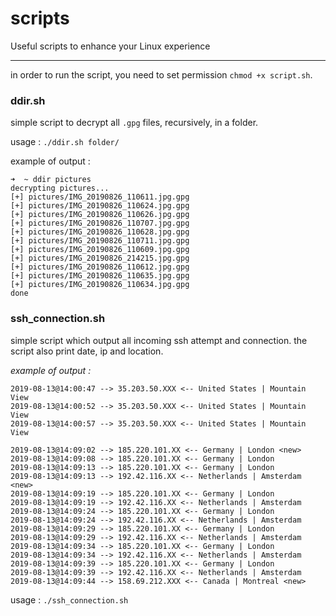 # scripts
Useful scripts to enhance your Linux experience

---

in order to run the script, you need to set permission `chmod +x script.sh`. 

### ddir.sh

simple script to decrypt all `.gpg` files, recursively, in a folder.

usage : `./ddir.sh folder/`

example of output :

```
➜  ~ ddir pictures 
decrypting pictures...
[+] pictures/IMG_20190826_110611.jpg.gpg
[+] pictures/IMG_20190826_110624.jpg.gpg
[+] pictures/IMG_20190826_110626.jpg.gpg
[+] pictures/IMG_20190826_110707.jpg.gpg
[+] pictures/IMG_20190826_110628.jpg.gpg
[+] pictures/IMG_20190826_110711.jpg.gpg
[+] pictures/IMG_20190826_110609.jpg.gpg
[+] pictures/IMG_20190826_214215.jpg.gpg
[+] pictures/IMG_20190826_110612.jpg.gpg
[+] pictures/IMG_20190826_110635.jpg.gpg
[+] pictures/IMG_20190826_110634.jpg.gpg
done
```

### ssh_connection.sh

simple script which output all incoming ssh attempt and connection. the script also print date, ip and location.

_example of output :_

```
2019-08-13@14:00:47 --> 35.203.50.XXX <-- United States | Mountain View
2019-08-13@14:00:52 --> 35.203.50.XXX <-- United States | Mountain View
2019-08-13@14:00:57 --> 35.203.50.XXX <-- United States | Mountain View

2019-08-13@14:09:02 --> 185.220.101.XX <-- Germany | London <new>
2019-08-13@14:09:08 --> 185.220.101.XX <-- Germany | London
2019-08-13@14:09:13 --> 185.220.101.XX <-- Germany | London
2019-08-13@14:09:13 --> 192.42.116.XX <-- Netherlands | Amsterdam <new>
2019-08-13@14:09:19 --> 185.220.101.XX <-- Germany | London
2019-08-13@14:09:19 --> 192.42.116.XX <-- Netherlands | Amsterdam
2019-08-13@14:09:24 --> 185.220.101.XX <-- Germany | London
2019-08-13@14:09:24 --> 192.42.116.XX <-- Netherlands | Amsterdam
2019-08-13@14:09:29 --> 185.220.101.XX <-- Germany | London
2019-08-13@14:09:29 --> 192.42.116.XX <-- Netherlands | Amsterdam
2019-08-13@14:09:34 --> 185.220.101.XX <-- Germany | London
2019-08-13@14:09:34 --> 192.42.116.XX <-- Netherlands | Amsterdam
2019-08-13@14:09:39 --> 185.220.101.XX <-- Germany | London
2019-08-13@14:09:39 --> 192.42.116.XX <-- Netherlands | Amsterdam
2019-08-13@14:09:44 --> 158.69.212.XXX <-- Canada | Montreal <new>
```

usage : `./ssh_connection.sh`
